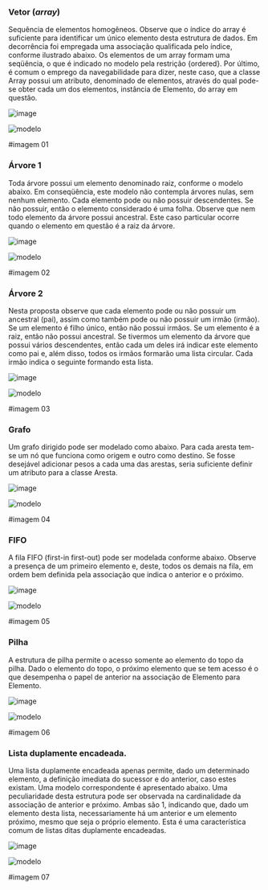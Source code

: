 ### Vetor (_array_)

Sequência de elementos homogêneos. Observe que o índice do array é suficiente para identificar um único elemento desta estrutura de dados. Em decorrência foi empregada uma associação qualificada pelo índice, conforme ilustrado abaixo. Os elementos de um array formam uma seqüência, o que é indicado no modelo pela restrição {ordered}. Por último, é comum o emprego da navegabilidade para dizer, neste caso, que a classe Array possui um atributo, denominado de elementos, através do qual pode-se obter cada um dos elementos, instância de Elemento, do array em questão.

![image](https://user-images.githubusercontent.com/1735792/90349760-526a8580-e011-11ea-9ec2-a3a4498686c0.png)

![modelo](http://www.plantuml.com/plantuml/proxy?cache=no&src=https://raw.githubusercontent.com/kyriosdata/oo/master/imagens/modelos-04/mod04ima01/mod04ima01.plantuml)


#imagem 01

### Árvore 1

Toda árvore possui um elemento denominado raiz, conforme o modelo abaixo. Em conseqüência, este modelo não contempla árvores nulas, sem nenhum elemento. Cada elemento pode ou não possuir descendentes. Se não possuir, então o elemento considerado é uma folha. Observe que nem todo elemento da árvore possui ancestral. Este caso particular ocorre quando o elemento em questão é a raiz da árvore.

![image](https://user-images.githubusercontent.com/1735792/90349790-66ae8280-e011-11ea-86ef-cd2b01dce508.png)

![modelo](http://www.plantuml.com/plantuml/proxy?cache=no&src=https://raw.githubusercontent.com/kyriosdata/oo/master/imagens/modelos-04/mod04ima02/mod04ima02.plantuml)

#imagem 02

### Árvore 2

Nesta proposta observe que cada elemento pode ou não possuir um ancestral (pai), assim como também pode ou não possuir um irmão (irmão). Se um elemento é filho único, então não possui irmãos. Se um elemento é a raiz, então não possui ancestral. Se tivermos um elemento da árvore que possui vários descendentes, então cada um deles irá indicar este elemento como pai e, além disso, todos os irmãos formarão uma lista circular. Cada irmão indica o seguinte formando esta lista.

![image](https://user-images.githubusercontent.com/1735792/90349819-82198d80-e011-11ea-9bc9-f0d77c4099b2.png)

![modelo](http://www.plantuml.com/plantuml/proxy?cache=no&src=https://raw.githubusercontent.com/kyriosdata/oo/master/imagens/modelos-04/mod04ima03/mod04ima03.plantuml)

#imagem 03

### Grafo

Um grafo dirigido pode ser modelado como abaixo. Para cada aresta tem-se um nó que funciona como origem e outro como destino. Se fosse desejável adicionar pesos a cada uma das arestas, seria suficiente definir um atributo para a classe Aresta.

![image](https://user-images.githubusercontent.com/1735792/90349841-92316d00-e011-11ea-81eb-c19eeb63c6fe.png)

![modelo](http://www.plantuml.com/plantuml/proxy?cache=no&src=https://raw.githubusercontent.com/kyriosdata/oo/master/imagens/modelos-04/mod04ima04/mod04ima04.plantuml)

#imagem 04

### FIFO

A fila FIFO (first-in first-out) pode ser modelada conforme abaixo. Observe a presença de um primeiro elemento e, deste, todos os demais na fila, em ordem bem definida pela associação que indica o anterior e o próximo.

![image](https://user-images.githubusercontent.com/1735792/90349860-a1b0b600-e011-11ea-9907-ab044c52dc6f.png)

![modelo](http://www.plantuml.com/plantuml/proxy?cache=no&src=https://raw.githubusercontent.com/kyriosdata/oo/master/imagens/modelos-04/mod04ima05/mod04ima05.plantuml)

#imagem 05

### Pilha

A estrutura de pilha permite o acesso somente ao elemento do topo da pilha. Dado o elemento do topo, o próximo elemento que se tem acesso é o que desempenha o papel de anterior na associação de Elemento para Elemento.

![image](https://user-images.githubusercontent.com/1735792/90349873-b12fff00-e011-11ea-9980-b58218479f58.png)

![modelo](http://www.plantuml.com/plantuml/proxy?cache=no&src=https://raw.githubusercontent.com/kyriosdata/oo/master/imagens/modelos-04/mod04ima06/mod04ima06.plantuml)

#imagem 06

### Lista duplamente encadeada.

Uma lista duplamente encadeada apenas permite, dado um determinado elemento, a definição imediata do sucessor e do anterior, caso estes existam. Uma modelo correspondente é apresentado abaixo. Uma peculiaridade desta estrutura pode ser observada na cardinalidade da associação de anterior e próximo. Ambas são 1, indicando que, dado um elemento desta lista, necessariamente há um anterior e um elemento próximo, mesmo que seja o próprio elemento. Esta é uma característica comum de listas ditas duplamente encadeadas.

![image](https://user-images.githubusercontent.com/1735792/90349891-c1e07500-e011-11ea-9cb1-f962e1dd7eab.png)

![modelo](http://www.plantuml.com/plantuml/proxy?cache=no&src=https://raw.githubusercontent.com/kyriosdata/oo/master/imagens/modelos-04/mod04ima07/mod04ima07.plantuml)

#imagem 07
